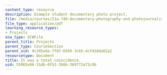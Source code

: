 ```yaml
---
content_type: resource
description: Example student documentary photo project.
file: /media/courses/21w-749-documentary-photography-and-photojournalism-still-images-of-a-world-in-motion-spring-2016/55065a9631db0f533b6b369772a72c9b_MIT21W_749S16_Elizlowres.pdf
file_type: application/pdf
learning_resource_types:
- Projects
ocw_type: OCWFile
parent_title: Projects
parent_type: CourseSection
parent_uid: 9c385e6e-7f87-6569-3cb5-4cf418da02a2
resourcetype: Document
title: It was a total coincidence.
uid: 55065a96-31db-0f53-3b6b-369772a72c9b
---
```

